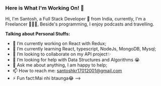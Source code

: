 ### Here is What I'm Working On! 👋

Hi, I'm Santosh, a Full Stack Developer 🚀 from India, currently, I'm a Freelancer 👨🏽‍💻, Beside's programming, I enjoy podcasts and travelling. 
 
**Talking about Personal Stuffs:**

- 🔭 I’m currently working on React with Redux;
- 🌱 I’m currently learning React, typescript, NodeJs, MongoDB, Mysql;
- 👯 I’m looking to collaborate on my API project✨ 
- 🤔 I’m looking for help with Data Structures and Algorithms 😭
- 💬 Ask me about anything, I am happy to help;
- 📫 How to reach me: santoshkr17012001@gmail.com
- ⚡ Fun fact:Mai nhi btaunga😂
-->
